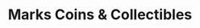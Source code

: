 ---
title: "Marks Coins & Collectibles"
url: /north-east/marks-coins-and-collectibles/
shop: collector
---